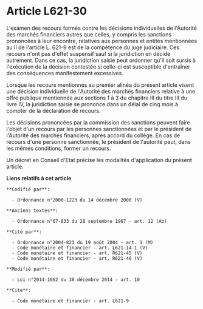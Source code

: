 # Article L621-30

L'examen des recours formés contre les décisions individuelles de l'Autorité des marchés financiers autres que celles, y
compris les sanctions prononcées à leur encontre, relatives aux personnes et entités mentionnées au II de l'article L. 621-9
est de la compétence du juge judiciaire. Ces recours n'ont pas d'effet suspensif sauf si la juridiction en décide autrement.
Dans ce cas, la juridiction saisie peut ordonner qu'il soit sursis à l'exécution de la décision contestée si celle-ci est
susceptible d'entraîner des conséquences manifestement excessives. 

Lorsque les recours mentionnés au premier alinéa du présent article visent une décision individuelle de l'Autorité des
marchés financiers relative à une offre publique mentionnée aux sections 1 à 3 du chapitre III du titre III du livre IV, la
juridiction saisie se prononce dans un délai de cinq mois à compter de la déclaration de recours. 

Les décisions prononcées par la commission des sanctions peuvent faire l'objet d'un recours par les personnes sanctionnées et
par le président de l'Autorité des marchés financiers, après accord du collège. En cas de recours d'une personne sanctionnée,
le président de l'autorité peut, dans les mêmes conditions, former un recours. 

Un décret en Conseil d'Etat précise les modalités d'application du présent article.

**Liens relatifs à cet article**

	**Codifié par**:

	  - Ordonnance n°2000-1223 du 14 décembre 2000 (V)

	**Anciens textes**:

	  - Ordonnance n°67-833 du 28 septembre 1967 - art. 12 (Ab)

	**Cité par**:

	  - Ordonnance n°2004-823 du 19 août 2004 - art. 1 (M)
	  - Code monétaire et financier - art. L621-14-1 (V)
	  - Code monétaire et financier - art. R621-45 (V)
	  - Code monétaire et financier - art. R621-46 (V)

	**Modifié par**:

	  - Loi n°2014-1662 du 30 décembre 2014 - art. 10

	**Cite**:

	  - Code monétaire et financier - art. L621-9
